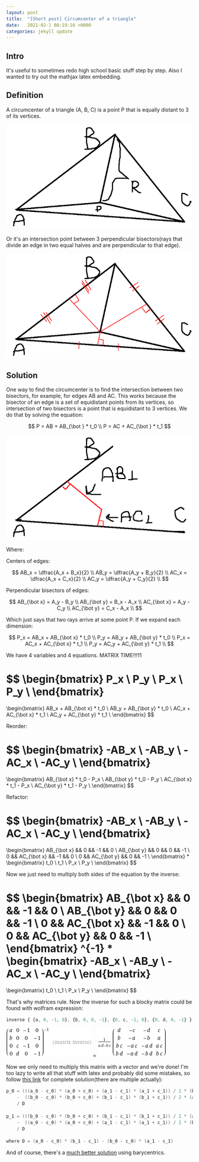 ```yaml
---
layout: post
title:  "[Short post] Circumcenter of a triangle"
date:   2021-02-1 08:19:16 +0000
categories: jekyll update
---
```


<script type="text/x-mathjax-config">
  MathJax.Hub.Config({
    tex2jax: {
      skipTags: ['script', 'noscript', 'style', 'textarea', 'pre'],
      inlineMath: [['$$','$$']]
    }
  });
</script>
<script src="https://cdn.mathjax.org/mathjax/latest/MathJax.js?config=TeX-AMS-MML_HTMLorMML" type="text/javascript"></script>

## Intro

It's useful to sometimes redo high school basic stuff step by step. Also I wanted to try out the mathjax latex embedding.
 
## Definition

A circumcenter of a triangle (A, B, C) is a point P that is equally distant to 3 of its vertices.

![Figure 2](/assets/tri_1.png)  

Or it's an intersection point between 3 perpendicular bisectors(rays that divide an edge in two equal halves and are perpendicular to that edge).

![Figure 2](/assets/tri_2.png)  

## Solution

One way to find the circumcenter is to find the intersection between two bisectors, for example, for edges AB and AC. This works because the bisector of an edge is a set of equidistant points from its vertices, so intersection of two bisectors is a point that is equidistant to 3 vertices.
We do that by solving the equation:

$$
P = AB + AB_{\bot } * t_0 \\
P = AC + AC_{\bot } * t_1
$$

![Figure 2](/assets/tri_3.png)  

Where:

Centers of edges:

$$
AB_x = \dfrac{A_x + B_x}{2} \\
AB_y = \dfrac{A_y + B_y}{2} \\
AC_x = \dfrac{A_x + C_x}{2} \\
AC_y = \dfrac{A_y + C_y}{2} \\
$$

Perpendicular bisectors of edges:

$$
AB_{\bot x} = A_y - B_y \\
AB_{\bot y} = B_x - A_x \\
AC_{\bot x} = A_y - C_y \\
AC_{\bot y} = C_x - A_x \\
$$

Which just says that two rays arrive at some point P. If we expand each dimension:


$$
P_x = AB_x + AB_{\bot x} * t_0 \\
P_y = AB_y + AB_{\bot y} * t_0 \\
P_x = AC_x + AC_{\bot x} * t_1 \\
P_y = AC_y + AC_{\bot y} * t_1 \\ 
$$

We have 4 variables and 4 equations. MATRIX TIME!!!11

$$
\begin{bmatrix}
P_x \\
P_y \\
P_x \\
P_y \\ 
\end{bmatrix}
=
\begin{bmatrix}
 AB_x + AB_{\bot x} * t_0 \\
 AB_y + AB_{\bot y} * t_0 \\
 AC_x + AC_{\bot x} * t_1 \\
 AC_y + AC_{\bot y} * t_1 \\
\end{bmatrix}
$$

Reorder:

$$
\begin{bmatrix}
-AB_x \\
-AB_y \\
-AC_x \\
-AC_y \\ 
\end{bmatrix}
=
\begin{bmatrix}
AB_{\bot x} * t_0 - P_x \\
AB_{\bot y} * t_0 - P_y \\
AC_{\bot x} * t_1 - P_x \\
AC_{\bot y} * t_1 - P_y \\
\end{bmatrix}
$$

Refactor:

$$
\begin{bmatrix}
-AB_x \\
-AB_y \\
-AC_x \\
-AC_y \\ 
\end{bmatrix}
=
\begin{bmatrix}
AB_{\bot x} && 0 && -1 && 0 \\
AB_{\bot y} && 0 && 0 && -1 \\
0 && AC_{\bot x} && -1 && 0 \\
0 && AC_{\bot y} && 0 && -1 \\
\end{bmatrix}
*
\begin{bmatrix}
t_0 \\
t_1 \\
P_x \\
P_y \\
\end{bmatrix}
$$

Now we just need to multiply both sides of the equation by the inverse:

$$
\begin{bmatrix}
AB_{\bot x} && 0 && -1 && 0 \\
AB_{\bot y} && 0 && 0 && -1 \\
0 && AC_{\bot x} && -1 && 0 \\
0 && AC_{\bot y} && 0 && -1 \\
\end{bmatrix}
^{-1}
*
\begin{bmatrix}
-AB_x \\
-AB_y \\
-AC_x \\
-AC_y \\ 
\end{bmatrix}
=
\begin{bmatrix}
t_0 \\
t_1 \\
P_x \\
P_y \\
\end{bmatrix}
$$

That's why matrices rule. Now the inverse for such a blocky matrix could be found with wolfram expression:
``` js
inverse { {a, 0, -1, 0}, {b, 0, 0, -1}, {0, c, -1, 0}, {0, d, 0, -1} }
```

![Figure 2](/assets/matrix_0.gif) = ![Figure 2](/assets/matrix_1.gif) 

Now we only need to multiply this matrix with a vector and we're done! I'm too lazy to write all that stuff with latex and probably did some mistakes, so follow [this link](https://www.ics.uci.edu/~eppstein/junkyard/circumcenter.html) for complete solution(there are multiple actually):

```c++
p_0 = (((a_0 - c_0) * (a_0 + c_0) + (a_1 - c_1) * (a_1 + c_1)) / 2 * (b_1 - c_1) 
    -  ((b_0 - c_0) * (b_0 + c_0) + (b_1 - c_1) * (b_1 + c_1)) / 2 * (a_1 - c_1)) 
    / D

p_1 = (((b_0 - c_0) * (b_0 + c_0) + (b_1 - c_1) * (b_1 + c_1)) / 2 * (a_0 - c_0)
    -  ((a_0 - c_0) * (a_0 + c_0) + (a_1 - c_1) * (a_1 + c_1)) / 2 * (b_0 - c_0))
    / D

where D = (a_0 - c_0) * (b_1 - c_1) - (b_0 - c_0) * (a_1 - c_1)
```

And of course, there's a [much better solution](http://math.fau.edu/yiu/AEG2013/AEG2013Chapter09.pdf) using barycentrics.
